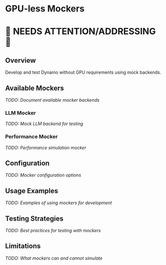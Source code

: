 # GPU-less Mockers

# 🚨 NEEDS ATTENTION/ADDRESSING 🚨

## Overview

Develop and test Dynamo without GPU requirements using mock backends.

## Available Mockers

*TODO: Document available mocker backends*

### LLM Mocker
*TODO: Mock LLM backend for testing*

### Performance Mocker
*TODO: Performance simulation mocker*

## Configuration

*TODO: Mocker configuration options*

## Usage Examples

*TODO: Examples of using mockers for development*

## Testing Strategies

*TODO: Best practices for testing with mockers*

## Limitations

*TODO: What mockers can and cannot simulate*
